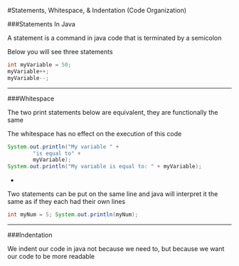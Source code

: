 #Statements, Whitespace, & Indentation (Code Organization)

###Statements In Java

A statement is a command in java code that is terminated by a semicolon

Below you will see three statements

```java
int myVariable = 50;
myVariable++;
myVariable--;
```

***

###Whitespace

The two print statements below are equivalent, they are functionally the same

The whitespace has no effect on the execution of this code

```java
System.out.println("My variable " +
        "is equal to" +
        myVariable);
System.out.println("My variable is equal to: " + myVariable);
```

-

Two statements can be put on the same line and java will interpret it the same as if they each had their own lines

```java
int myNum = 5; System.out.println(myNum);
```

***

###Indentation

We indent our code in java not because we need to, but because we want our code to be more readable